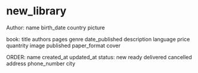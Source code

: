 # new_library
Author:
name
birth_date
country
picture

book:
title
authors
pages
genre
date_published
description
language
price
quantrity
image
published
paper_format
cover

ORDER:
    name
    created_at
    updated_at
    status:
        new 
        ready
        delivered
        cancelled
    address
    phone_number
    city